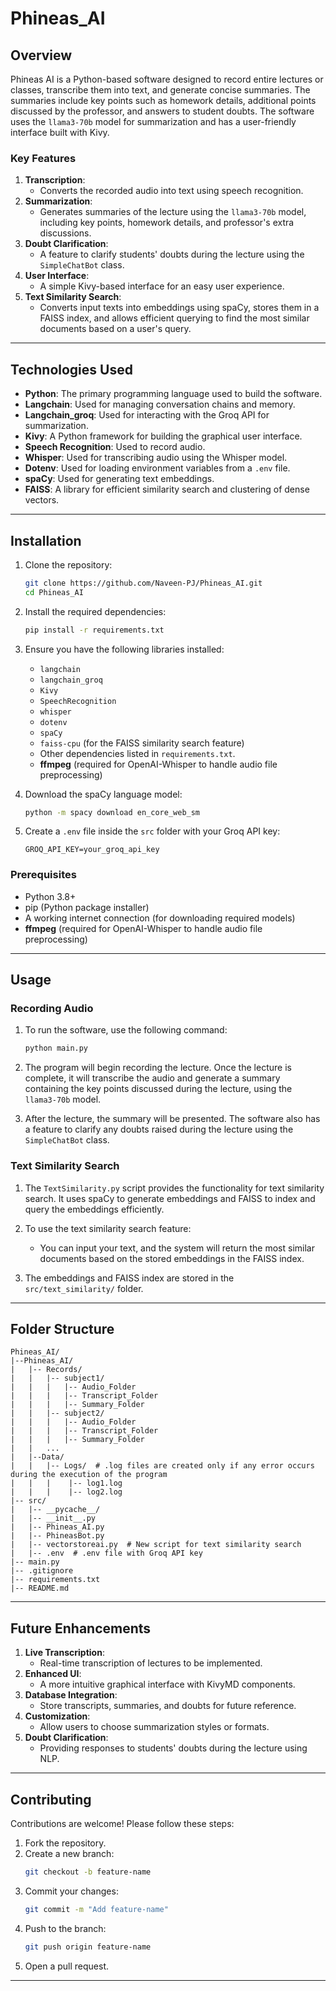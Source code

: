 # Phineas_AI

## Overview
Phineas AI is a Python-based software designed to record entire lectures or classes, transcribe them into text, and generate concise summaries. The summaries include key points such as homework details, additional points discussed by the professor, and answers to student doubts. The software uses the `llama3-70b` model for summarization and has a user-friendly interface built with Kivy.

### Key Features

1. **Transcription**:
   - Converts the recorded audio into text using speech recognition.
2. **Summarization**:
   - Generates summaries of the lecture using the `llama3-70b` model, including key points, homework details, and professor's extra discussions.
3. **Doubt Clarification**:
   - A feature to clarify students' doubts during the lecture using the `SimpleChatBot` class.
4. **User Interface**:
   - A simple Kivy-based interface for an easy user experience.
5. **Text Similarity Search**:
   - Converts input texts into embeddings using spaCy, stores them in a FAISS index, and allows efficient querying to find the most similar documents based on a user's query.

---

## Technologies Used

- **Python**: The primary programming language used to build the software.
- **Langchain**: Used for managing conversation chains and memory.
- **Langchain_groq**: Used for interacting with the Groq API for summarization.
- **Kivy**: A Python framework for building the graphical user interface.
- **Speech Recognition**: Used to record audio.
- **Whisper**: Used for transcribing audio using the Whisper model.
- **Dotenv**: Used for loading environment variables from a `.env` file.
- **spaCy**: Used for generating text embeddings.
- **FAISS**: A library for efficient similarity search and clustering of dense vectors.

---

## Installation

1. Clone the repository:
   ```bash
   git clone https://github.com/Naveen-PJ/Phineas_AI.git
   cd Phineas_AI
   ```

2. Install the required dependencies:
   ```bash
   pip install -r requirements.txt
   ```

3. Ensure you have the following libraries installed:
   - `langchain`
   - `langchain_groq`
   - `Kivy`
   - `SpeechRecognition`
   - `whisper`
   - `dotenv`
   - `spaCy`
   - `faiss-cpu` (for the FAISS similarity search feature)
   - Other dependencies listed in `requirements.txt`.
   - **ffmpeg** (required for OpenAI-Whisper to handle audio file preprocessing)

4. Download the spaCy language model:
   ```bash
   python -m spacy download en_core_web_sm
   ```

5. Create a `.env` file inside the `src` folder with your Groq API key:
   ```
   GROQ_API_KEY=your_groq_api_key
   ```

### Prerequisites
- Python 3.8+
- pip (Python package installer)
- A working internet connection (for downloading required models)
- **ffmpeg** (required for OpenAI-Whisper to handle audio file preprocessing)

---

## Usage

### Recording Audio
1. To run the software, use the following command:
   ```bash
   python main.py
   ```

2. The program will begin recording the lecture. Once the lecture is complete, it will transcribe the audio and generate a summary containing the key points discussed during the lecture, using the `llama3-70b` model.

3. After the lecture, the summary will be presented. The software also has a feature to clarify any doubts raised during the lecture using the `SimpleChatBot` class.

### Text Similarity Search
1. The `TextSimilarity.py` script provides the functionality for text similarity search. It uses spaCy to generate embeddings and FAISS to index and query the embeddings efficiently.
   
2. To use the text similarity search feature:
   - You can input your text, and the system will return the most similar documents based on the stored embeddings in the FAISS index.
   
3. The embeddings and FAISS index are stored in the `src/text_similarity/` folder.

---

## Folder Structure
```
Phineas_AI/
|--Phineas_AI/
|   |-- Records/
|   |   |-- subject1/
|   |   |   |-- Audio_Folder  
|   |   |   |-- Transcript_Folder
|   |   |   |-- Summary_Folder
|   |   |-- subject2/
|   |   |   |-- Audio_Folder
|   |   |   |-- Transcript_Folder
|   |   |   |-- Summary_Folder
|   |   ...
|   |--Data/
|   |   |-- Logs/  # .log files are created only if any error occurs during the execution of the program
|   |   |    |-- log1.log
|   |   |    |-- log2.log
|-- src/
|   |-- __pycache__/
|   |-- __init__.py
|   |-- Phineas_AI.py
|   |-- PhineasBot.py
|   |-- vectorstoreai.py  # New script for text similarity search
|   |-- .env  # .env file with Groq API key
|-- main.py
|-- .gitignore
|-- requirements.txt
|-- README.md
```

---

## Future Enhancements
1. **Live Transcription**:
   - Real-time transcription of lectures to be implemented.
2. **Enhanced UI**:
   - A more intuitive graphical interface with KivyMD components.
3. **Database Integration**:
   - Store transcripts, summaries, and doubts for future reference.
4. **Customization**:
   - Allow users to choose summarization styles or formats.
5. **Doubt Clarification**:
   - Providing responses to students' doubts during the lecture using NLP.

---

## Contributing
Contributions are welcome! Please follow these steps:
1. Fork the repository.
2. Create a new branch:
   ```bash
   git checkout -b feature-name
   ```
3. Commit your changes:
   ```bash
   git commit -m "Add feature-name"
   ```
4. Push to the branch:
   ```bash
   git push origin feature-name
   ```
5. Open a pull request.

--- 
